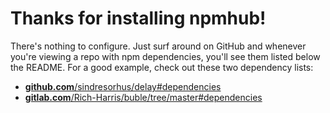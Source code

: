 # Thanks for installing npmhub!

There's nothing to configure. Just surf around on GitHub and whenever you're viewing a repo with npm dependencies, you'll see them listed below the README. For a good example, check out these two dependency lists:

- [**github.com**/sindresorhus/delay#dependencies](https://github.com/sindresorhus/delay#dependencies)
- [**gitlab.com**/Rich-Harris/buble/tree/master#dependencies](https://gitlab.com/Rich-Harris/buble/tree/master#dependencies)
